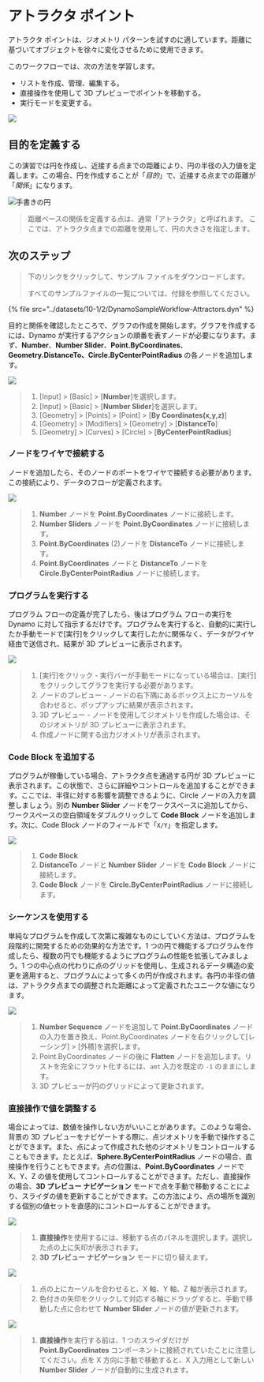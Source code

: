# アトラクタ ポイント

アトラクタ ポイントは、ジオメトリ パターンを試すのに適しています。距離に基づいてオブジェクトを徐々に変化させるために使用できます。

このワークフローでは、次の方法を学習します。

* リストを作成、管理、編集する。
* 直接操作を使用して 3D プレビューでポイントを移動する。
* 実行モードを変更する。

![](../images/10-1/2/attractor1.gif)

## 目的を定義する

この演習では円を作成し、近接する点までの距離により、円の半径の入力値を定義します。この場合、円を作成することが「_目的_」で、近接する点までの距離が「_関係_」になります。

![手書きの円](../images/10-1/2/00-Hand-Sketch-of-Circle.png)

> 距離ベースの関係を定義する点は、通常「アトラクタ」と呼ばれます。 ここでは、アトラクタ点までの距離を使用して、円の大きさを指定します。

## 次のステップ

> 下のリンクをクリックして、サンプル ファイルをダウンロードします。
>
> すべてのサンプルファイルの一覧については、付録を参照してください。

{% file src="../datasets/10-1/2/DynamoSampleWorkflow-Attractors.dyn" %}

目的と関係を確認したところで、グラフの作成を開始します。グラフを作成するには、Dynamo が実行するアクションの順番を表すノードが必要になります。まず、**Number**、**Number Slider**、**Point.ByCoordinates**、**Geometry.DistanceTo、Circle.ByCenterPointRadius** の各ノードを追加します。

![](../images/10-1/2/attractor(2).png)

> 1. [Input] > [Basic] > [**Number**]を選択します。
> 2. [Input] > [Basic] > [**Number Slider**]を選択します。
> 3. [Geometry] > [Points] > [Point] > [**By Coordinates(x,y,z)**]
> 4. [Geometry] > [Modifiers] > [Geometry] > [**DistanceTo**]
> 5. [Geometry] > [Curves] > [Circle] > [**ByCenterPointRadius**]

### ノードをワイヤで接続する

ノードを追加したら、そのノードのポートをワイヤで接続する必要があります。この接続により、データのフローが定義されます。

![](../images/10-1/2/attractor(3).png)

> 1. **Number** ノードを **Point.ByCoordinates** ノードに接続します。
> 2. **Number Sliders** ノードを **Point.ByCoordinates** ノードに接続します。
> 3. **Point.ByCoordinates** (2)ノードを **DistanceTo** ノードに接続します。
> 4. **Point.ByCoordinates** ノードと **DistanceTo** ノードを **Circle.ByCenterPointRadius** ノードに接続します。

### プログラムを実行する

プログラム フローの定義が完了したら、後はプログラム フローの実行を Dynamo に対して指示するだけです。プログラムを実行すると、自動的に実行したか手動モードで[実行]をクリックして実行したかに関係なく、データがワイヤ経由で送信され、結果が 3D プレビューに表示されます。

![](../images/10-1/2/attractor(4).png)

> 1. [実行]をクリック - 実行バーが手動モードになっている場合は、[実行]をクリックしてグラフを実行する必要があります。
> 2. ノードのプレビュー - ノードの右下隅にあるボックス上にカーソルを合わせると、ポップアップに結果が表示されます。
> 3. 3D プレビュー - ノードを使用してジオメトリを作成した場合は、そのジオメトリが 3D プレビューに表示されます。
> 4. 作成ノードに関する出力ジオメトリが表示されます。

### **Code Block** を追加する

プログラムが稼働している場合、アトラクタ点を通過する円が 3D プレビューに表示されます。この状態で、さらに詳細やコントロールを追加することができます。ここでは、半径に対する影響を調整できるように、Circle ノードの入力を調整しましょう。別の **Number Slider** ノードをワークスペースに追加してから、ワークスペースの空白領域をダブルクリックして **Code Block** ノードを追加します。次に、Code Block ノードのフィールドで「`X/Y`」を指定します。

![](../images/10-1/2/attractor(5).png)

> 1. **Code Block**
> 2. **DistanceTo** ノードと **Number Slider** ノードを **Code Block** ノードに接続します。
> 3. **Code Block** ノードを **Circle.ByCenterPointRadius** ノードに接続します。

### シーケンスを使用する

単純なプログラムを作成して次第に複雑なものにしていく方法は、プログラムを段階的に開発するための効果的な方法です。1 つの円で機能するプログラムを作成したら、複数の円でも機能するようにプログラムの性能を拡張してみましょう。1 つの中心点の代わりに点のグリッドを使用し、生成されるデータ構造の変更を適用すると、プログラムによって多くの円が作成されます。各円の半径の値は、アトラクタ点までの調整された距離によって定義されたユニークな値になります。

![](../images/10-1/2/attractor(6).png)

> 1. **Number Sequence** ノードを追加して **Point.ByCoordinates** ノードの入力を置き換え、Point.ByCoordinates ノードを右クリックして[レーシング] > [外積]を選択します。
> 2. Point.ByCoordinates ノードの後に **Flatten** ノードを追加します。リストを完全にフラット化するには、`amt` 入力を既定の `-1` のままにします。
> 3. 3D プレビューが円のグリッドによって更新されます。

### 直接操作で値を調整する

場合によっては、数値を操作しない方がいいことがあります。このような場合、背景の 3D プレビューをナビゲートする際に、点ジオメトリを手動で操作することができます。また、点によって作成された他のジオメトリをコントロールすることもできます。たとえば、**Sphere.ByCenterPointRadius** ノードの場合、直接操作を行うこともできます。点の位置は、**Point.ByCoordinates** ノードで X、Y、Z の値を使用してコントロールすることができます。ただし、直接操作の場合、**3D プレビュー ナビゲーション** モードで点を手動で移動することにより、スライダの値を更新することができます。この方法により、点の場所を識別する個別の値セットを直感的にコントロールすることができます。

![](../images/10-1/2/attractor(7).png)

> 1. **直接操作**を使用するには、移動する点のパネルを選択します。選択した点の上に矢印が表示されます。
> 2. **3D プレビュー ナビゲーション** モードに切り替えます。

![](../images/10-1/2/attractor\(8\).png)

> 1. 点の上にカーソルを合わせると、X 軸、Y 軸、Z 軸が表示されます。
> 2. 色付きの矢印をクリックして対応する軸にドラッグすると、手動で移動した点に合わせて **Number Slider** ノードの値が更新されます。

![](../images/10-1/2/attractor(1).png)

> 1. **直接操作**を実行する前は、1 つのスライダだけが **Point.ByCoordinates** コンポーネントに接続されていたことに注意してください。点を X 方向に手動で移動すると、X 入力用として新しい **Number Slider** ノードが自動的に生成されます。

